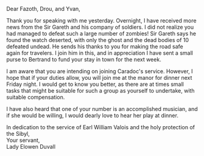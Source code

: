 Dear Fazoth, Drou, and Yvan,

Thank you for speaking with me yesterday. Overnight, I have received more news from the Sir Gareth and his company of soldiers. I did not realize you had managed to defeat such a large number of zombies! Sir Gareth says he found the watch deserted, with only the ghost and the dead bodies of 10 defeated undead. He sends his thanks to you for making the road safe again for travelers. I join him in this, and in appreciation I have sent a small purse to Bertrand to fund your stay in town for the next week.

I am aware that you are intending on joining Caradoc's service. However, I hope that if your duties allow, you will join me at the manor for dinner next Friday night. I would get to know you better, as there are at times small tasks that might be suitable for such a group as yourself to undertake, with suitable compensation.

I have also heard that one of your number is an accomplished musician, and if she would be willing, I would dearly love to hear her play at dinner.

In dedication to the service of Earl William Valois and the holy protection of the Sibyl,  
Your servant,  
Lady Elowen Duvall